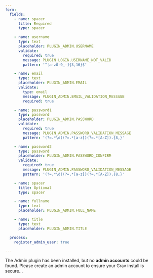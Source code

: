 ```yaml
---
form:
  fields:
    - name: spacer
      title: Required
      type: spacer

    - name: username
      type: text
      placeholder: PLUGIN_ADMIN.USERNAME
      validate:
        required: true
        message: PLUGIN_LOGIN.USERNAME_NOT_VALID
        pattern: '^[a-z0-9_-]{3,16}$'

    - name: email
      type: text
      placeholder: PLUGIN_ADMIN.EMAIL
      validate:
        type: email
        message: PLUGIN_ADMIN.EMAIL_VALIDATION_MESSAGE
        required: true

    - name: password1
      type: password
      placeholder: PLUGIN_ADMIN.PASSWORD
      validate:
        required: true
        message: PLUGIN_ADMIN.PASSWORD_VALIDATION_MESSAGE
        pattern: '(?=.*\d)(?=.*[a-z])(?=.*[A-Z]).{8,}'

    - name: password2
      type: password
      placeholder: PLUGIN_ADMIN.PASSWORD_CONFIRM
      validate:
        required: true
        message: PLUGIN_ADMIN.PASSWORD_VALIDATION_MESSAGE
        pattern: '(?=.*\d)(?=.*[a-z])(?=.*[A-Z]).{8,}'

    - name: spacer
      title: Optional
      type: spacer

    - name: fullname
      type: text
      placeholder: PLUGIN_ADMIN.FULL_NAME

    - name: title
      type: text
      placeholder: PLUGIN_ADMIN.TITLE

  process:
    register_admin_user: true

---
```


The Admin plugin has been installed, but no **admin accounts** could be found. Please create an admin account to ensure your Grav install is secure...
